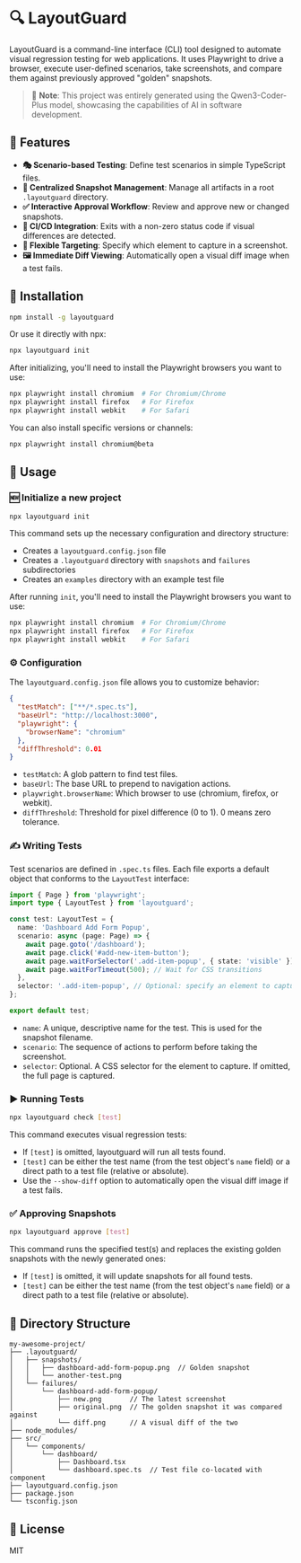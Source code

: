 # 🔍 LayoutGuard

LayoutGuard is a command-line interface (CLI) tool designed to automate visual regression testing for web applications. It uses Playwright to drive a browser, execute user-defined scenarios, take screenshots, and compare them against previously approved "golden" snapshots.

> 🤖 **Note**: This project was entirely generated using the Qwen3-Coder-Plus model, showcasing the capabilities of AI in software development.

## 🌟 Features

- **🎭 Scenario-based Testing**: Define test scenarios in simple TypeScript files.
- **📁 Centralized Snapshot Management**: Manage all artifacts in a root `.layoutguard` directory.
- **✅ Interactive Approval Workflow**: Review and approve new or changed snapshots.
- **🤖 CI/CD Integration**: Exits with a non-zero status code if visual differences are detected.
- **🎯 Flexible Targeting**: Specify which element to capture in a screenshot.
- **🖼️ Immediate Diff Viewing**: Automatically open a visual diff image when a test fails.

## 🚀 Installation

```bash
npm install -g layoutguard
```

Or use it directly with npx:

```bash
npx layoutguard init
```

After initializing, you'll need to install the Playwright browsers you want to use:

```bash
npx playwright install chromium  # For Chromium/Chrome
npx playwright install firefox   # For Firefox
npx playwright install webkit    # For Safari
```

You can also install specific versions or channels:

```bash
npx playwright install chromium@beta
```

## 📖 Usage

### 🆕 Initialize a new project

```bash
npx layoutguard init
```

This command sets up the necessary configuration and directory structure:

- Creates a `layoutguard.config.json` file
- Creates a `.layoutguard` directory with `snapshots` and `failures` subdirectories
- Creates an `examples` directory with an example test file

After running `init`, you'll need to install the Playwright browsers you want to use:

```bash
npx playwright install chromium  # For Chromium/Chrome
npx playwright install firefox   # For Firefox
npx playwright install webkit    # For Safari
```

### ⚙️ Configuration

The `layoutguard.config.json` file allows you to customize behavior:

```json
{
  "testMatch": ["**/*.spec.ts"],
  "baseUrl": "http://localhost:3000",
  "playwright": {
    "browserName": "chromium"
  },
  "diffThreshold": 0.01
}
```

- `testMatch`: A glob pattern to find test files.
- `baseUrl`: The base URL to prepend to navigation actions.
- `playwright.browserName`: Which browser to use (chromium, firefox, or webkit).
- `diffThreshold`: Threshold for pixel difference (0 to 1). 0 means zero tolerance.

### ✍️ Writing Tests

Test scenarios are defined in `.spec.ts` files. Each file exports a default object that conforms to the `LayoutTest` interface:

```typescript
import { Page } from 'playwright';
import type { LayoutTest } from 'layoutguard';

const test: LayoutTest = {
  name: 'Dashboard Add Form Popup',
  scenario: async (page: Page) => {
    await page.goto('/dashboard');
    await page.click('#add-new-item-button');
    await page.waitForSelector('.add-item-popup', { state: 'visible' });
    await page.waitForTimeout(500); // Wait for CSS transitions
  },
  selector: '.add-item-popup', // Optional: specify an element to capture
};

export default test;
```

- `name`: A unique, descriptive name for the test. This is used for the snapshot filename.
- `scenario`: The sequence of actions to perform before taking the screenshot.
- `selector`: Optional. A CSS selector for the element to capture. If omitted, the full page is captured.

### ▶️ Running Tests

```bash
npx layoutguard check [test]
```

This command executes visual regression tests:

- If `[test]` is omitted, layoutguard will run all tests found.
- `[test]` can be either the test name (from the test object's `name` field) or a direct path to a test file (relative or absolute).
- Use the `--show-diff` option to automatically open the visual diff image if a test fails.

### ✅ Approving Snapshots

```bash
npx layoutguard approve [test]
```

This command runs the specified test(s) and replaces the existing golden snapshots with the newly generated ones:

- If `[test]` is omitted, it will update snapshots for all found tests.
- `[test]` can be either the test name (from the test object's `name` field) or a direct path to a test file (relative or absolute).

## 📁 Directory Structure

```
my-awesome-project/
├── .layoutguard/
│   ├── snapshots/
│   │   ├── dashboard-add-form-popup.png  // Golden snapshot
│   │   └── another-test.png
│   └── failures/
│       └── dashboard-add-form-popup/
│           ├── new.png       // The latest screenshot
│           ├── original.png  // The golden snapshot it was compared against
│           └── diff.png      // A visual diff of the two
├── node_modules/
├── src/
│   └── components/
│       └── dashboard/
│           ├── Dashboard.tsx
│           └── dashboard.spec.ts  // Test file co-located with component
├── layoutguard.config.json
├── package.json
└── tsconfig.json
```

## 📄 License

MIT